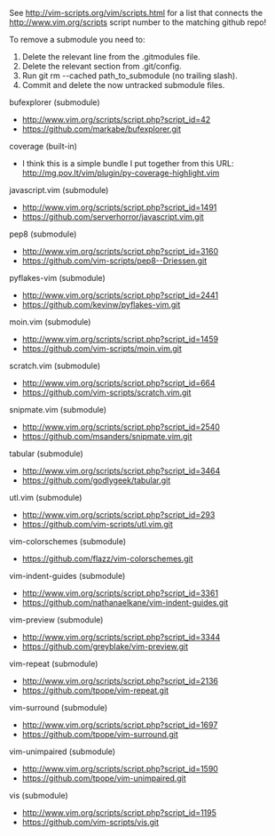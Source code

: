 See http://vim-scripts.org/vim/scripts.html for a list that connects the 
http://www.vim.org/scripts script number to the matching github repo!

To remove a submodule you need to:

1. Delete the relevant line from the .gitmodules file.
1. Delete the relevant section from .git/config.
1. Run git rm --cached path_to_submodule (no trailing slash).
1. Commit and delete the now untracked submodule files.

bufexplorer (submodule)
*   http://www.vim.org/scripts/script.php?script_id=42
*   https://github.com/markabe/bufexplorer.git

coverage (built-in)
*   I think this is a simple bundle I put together from this URL:
    http://mg.pov.lt/vim/plugin/py-coverage-highlight.vim

javascript.vim (submodule)
*   http://www.vim.org/scripts/script.php?script_id=1491
*   https://github.com/serverhorror/javascript.vim.git

pep8 (submodule)
*   http://www.vim.org/scripts/script.php?script_id=3160
*   https://github.com/vim-scripts/pep8--Driessen.git

pyflakes-vim (submodule)
*   http://www.vim.org/scripts/script.php?script_id=2441
*   https://github.com/kevinw/pyflakes-vim.git

moin.vim (submodule)
*   http://www.vim.org/scripts/script.php?script_id=1459
*   https://github.com/vim-scripts/moin.vim.git

scratch.vim (submodule)
*   http://www.vim.org/scripts/script.php?script_id=664
*   https://github.com/vim-scripts/scratch.vim.git

snipmate.vim (submodule)
*   http://www.vim.org/scripts/script.php?script_id=2540
*   https://github.com/msanders/snipmate.vim.git

tabular (submodule)
*   http://www.vim.org/scripts/script.php?script_id=3464
*   https://github.com/godlygeek/tabular.git

utl.vim (submodule)
*   http://www.vim.org/scripts/script.php?script_id=293
*   https://github.com/vim-scripts/utl.vim.git

vim-colorschemes (submodule)
*   https://github.com/flazz/vim-colorschemes.git

vim-indent-guides (submodule)
*   http://www.vim.org/scripts/script.php?script_id=3361
*   https://github.com/nathanaelkane/vim-indent-guides.git

vim-preview (submodule)
*   http://www.vim.org/scripts/script.php?script_id=3344
*   https://github.com/greyblake/vim-preview.git

vim-repeat (submodule)
*   http://www.vim.org/scripts/script.php?script_id=2136
*   https://github.com/tpope/vim-repeat.git

vim-surround (submodule)
*   http://www.vim.org/scripts/script.php?script_id=1697
*   https://github.com/tpope/vim-surround.git

vim-unimpaired (submodule)
*   http://www.vim.org/scripts/script.php?script_id=1590
*   https://github.com/tpope/vim-unimpaired.git

vis (submodule)
*   http://www.vim.org/scripts/script.php?script_id=1195
*   https://github.com/vim-scripts/vis.git


